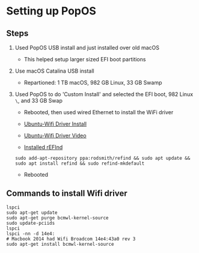 # Setting up PopOS

## Steps

1. Used PopOS USB install and just installed over old macOS

   - This helped setup larger sized EFI boot partitions

2. Use macOS Catalina USB install
  
   - Repartioned: 1 TB macOS, 982 GB Linux, 33 GB Swamp

3. Used PopOS to do 'Custom Install' and selected the EFI boot, 982 Linux `\`, and 33 GB Swap

   - Rebooted, then used wired Ethernet to install the WiFi driver

   - [Ubuntu-Wifi Driver Install](https://askubuntu.com/questions/55868/installing-broadcom-wireless-drivers)

   - [Ubuntu-Wifi Driver Video](https://www.youtube.com/watch?v=kRgKlcm1XPI)

   - [Installed rEFInd](https://www.youtube.com/watch?v=kRgKlcm1XPI)
   ```
   sudo add-apt-repository ppa:rodsmith/refind && sudo apt update && sudo apt install refind && sudo refind-mkdefault
   ```
   - Rebooted
  
## Commands to install Wifi driver

```
lspci
sudo apt-get update
sudo apt-get purge bcmwl-kernel-source
sudo update-pciids
lspci
lspci -nn -d 14e4:
# Macbook 2014 had Wifi Broadcom 14e4:43a0 rev 3
sudo apt-get install bcmwl-kernel-source
```

